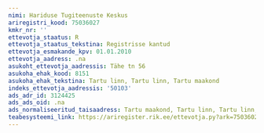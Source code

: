 ```yaml
---
nimi: Hariduse Tugiteenuste Keskus
ariregistri_kood: 75036027
kmkr_nr: ''
ettevotja_staatus: R
ettevotja_staatus_tekstina: Registrisse kantud
ettevotja_esmakande_kpv: 01.01.2010
ettevotja_aadress: .na
asukoht_ettevotja_aadressis: Tähe tn 56
asukoha_ehak_kood: 8151
asukoha_ehak_tekstina: Tartu linn, Tartu linn, Tartu maakond
indeks_ettevotja_aadressis: '50103'
ads_adr_id: 3124425
ads_ads_oid: .na
ads_normaliseeritud_taisaadress: Tartu maakond, Tartu linn, Tartu linn, Tähe tn 56
teabesysteemi_link: https://ariregister.rik.ee/ettevotja.py?ark=75036027&ref=rekvisiidid
---
```

